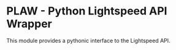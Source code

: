 # PLAW - Python Lightspeed API Wrapper

This module provides a pythonic interface to the Lightspeed API.